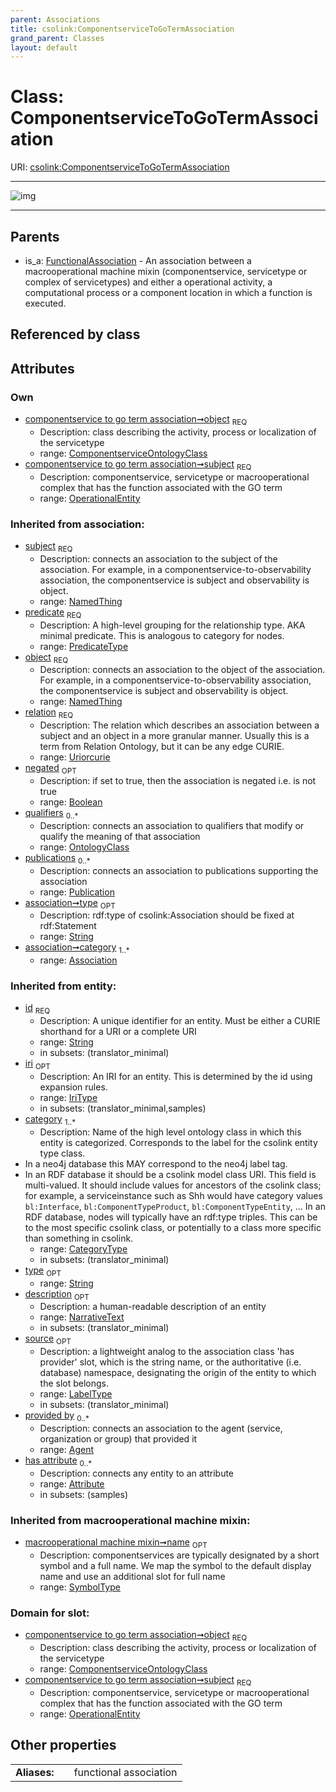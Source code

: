 ```yaml
---
parent: Associations
title: csolink:ComponentserviceToGoTermAssociation
grand_parent: Classes
layout: default
---
```


# Class: ComponentserviceToGoTermAssociation




URI: [csolink:ComponentserviceToGoTermAssociation](https://w3id.org/csolink/vocab/ComponentserviceToGoTermAssociation)


---

![img](http://yuml.me/diagram/nofunky;dir:TB/class/[Publication],[OperationalEntity],[OntologyClass],[FunctionalAssociation],[ComponentserviceOntologyClass]%3Cobject%201..1-%20[ComponentserviceToGoTermAssociation%7Cpredicate(i):predicate_type;relation(i):uriorcurie;negated(i):boolean%20%3F;type(i):string%20%3F;id(i):string;iri(i):iri_type%20%3F;name(i):label_type%20%3F;description(i):narrative_text%20%3F;source(i):label_type%20%3F],[OperationalEntity]%3Csubject%201..1-%20[ComponentserviceToGoTermAssociation],[FunctionalAssociation]%5E-[ComponentserviceToGoTermAssociation],[ComponentserviceOntologyClass],[Attribute],[Association],[Agent])

---


## Parents

 *  is_a: [FunctionalAssociation](FunctionalAssociation.md) - An association between a macrooperational machine mixin (componentservice, servicetype or complex of servicetypes) and either a operational activity, a computational process or a component location in which a function is executed.

## Referenced by class


## Attributes


### Own

 * [componentservice to go term association➞object](componentservice_to_go_term_association_object.md)  <sub>REQ</sub>
    * Description: class describing the activity, process or localization of the servicetype
    * range: [ComponentserviceOntologyClass](ComponentserviceOntologyClass.md)
 * [componentservice to go term association➞subject](componentservice_to_go_term_association_subject.md)  <sub>REQ</sub>
    * Description: componentservice, servicetype or macrooperational complex that has the function associated with the GO term
    * range: [OperationalEntity](OperationalEntity.md)

### Inherited from association:

 * [subject](subject.md)  <sub>REQ</sub>
    * Description: connects an association to the subject of the association. For example, in a componentservice-to-observability association, the componentservice is subject and observability is object.
    * range: [NamedThing](NamedThing.md)
 * [predicate](predicate.md)  <sub>REQ</sub>
    * Description: A high-level grouping for the relationship type. AKA minimal predicate. This is analogous to category for nodes.
    * range: [PredicateType](types/PredicateType.md)
 * [object](object.md)  <sub>REQ</sub>
    * Description: connects an association to the object of the association. For example, in a componentservice-to-observability association, the componentservice is subject and observability is object.
    * range: [NamedThing](NamedThing.md)
 * [relation](relation.md)  <sub>REQ</sub>
    * Description: The relation which describes an association between a subject and an object in a more granular manner. Usually this is a term from Relation Ontology, but it can be any edge CURIE.
    * range: [Uriorcurie](types/Uriorcurie.md)
 * [negated](negated.md)  <sub>OPT</sub>
    * Description: if set to true, then the association is negated i.e. is not true
    * range: [Boolean](types/Boolean.md)
 * [qualifiers](qualifiers.md)  <sub>0..*</sub>
    * Description: connects an association to qualifiers that modify or qualify the meaning of that association
    * range: [OntologyClass](OntologyClass.md)
 * [publications](publications.md)  <sub>0..*</sub>
    * Description: connects an association to publications supporting the association
    * range: [Publication](Publication.md)
 * [association➞type](association_type.md)  <sub>OPT</sub>
    * Description: rdf:type of csolink:Association should be fixed at rdf:Statement
    * range: [String](types/String.md)
 * [association➞category](association_category.md)  <sub>1..*</sub>
    * range: [Association](Association.md)

### Inherited from entity:

 * [id](id.md)  <sub>REQ</sub>
    * Description: A unique identifier for an entity. Must be either a CURIE shorthand for a URI or a complete URI
    * range: [String](types/String.md)
    * in subsets: (translator_minimal)
 * [iri](iri.md)  <sub>OPT</sub>
    * Description: An IRI for an entity. This is determined by the id using expansion rules.
    * range: [IriType](types/IriType.md)
    * in subsets: (translator_minimal,samples)
 * [category](category.md)  <sub>1..*</sub>
    * Description: Name of the high level ontology class in which this entity is categorized. Corresponds to the label for the csolink entity type class.
 * In a neo4j database this MAY correspond to the neo4j label tag.
 * In an RDF database it should be a csolink model class URI.
This field is multi-valued. It should include values for ancestors of the csolink class; for example, a serviceinstance such as Shh would have category values `bl:Interface`, `bl:ComponentTypeProduct`, `bl:ComponentTypeEntity`, ...
In an RDF database, nodes will typically have an rdf:type triples. This can be to the most specific csolink class, or potentially to a class more specific than something in csolink.
    * range: [CategoryType](types/CategoryType.md)
    * in subsets: (translator_minimal)
 * [type](type.md)  <sub>OPT</sub>
    * range: [String](types/String.md)
 * [description](description.md)  <sub>OPT</sub>
    * Description: a human-readable description of an entity
    * range: [NarrativeText](types/NarrativeText.md)
    * in subsets: (translator_minimal)
 * [source](source.md)  <sub>OPT</sub>
    * Description: a lightweight analog to the association class 'has provider' slot, which is the string name, or the authoritative (i.e. database) namespace, designating the origin of the entity to which the slot belongs.
    * range: [LabelType](types/LabelType.md)
    * in subsets: (translator_minimal)
 * [provided by](provided_by.md)  <sub>0..*</sub>
    * Description: connects an association to the agent (service, organization or group) that provided it
    * range: [Agent](Agent.md)
 * [has attribute](has_attribute.md)  <sub>0..*</sub>
    * Description: connects any entity to an attribute
    * range: [Attribute](Attribute.md)
    * in subsets: (samples)

### Inherited from macrooperational machine mixin:

 * [macrooperational machine mixin➞name](macrooperational_machine_mixin_name.md)  <sub>OPT</sub>
    * Description: componentservices are typically designated by a short symbol and a full name. We map the symbol to the default display name and use an additional slot for full name
    * range: [SymbolType](types/SymbolType.md)

### Domain for slot:

 * [componentservice to go term association➞object](componentservice_to_go_term_association_object.md)  <sub>REQ</sub>
    * Description: class describing the activity, process or localization of the servicetype
    * range: [ComponentserviceOntologyClass](ComponentserviceOntologyClass.md)
 * [componentservice to go term association➞subject](componentservice_to_go_term_association_subject.md)  <sub>REQ</sub>
    * Description: componentservice, servicetype or macrooperational complex that has the function associated with the GO term
    * range: [OperationalEntity](OperationalEntity.md)

## Other properties

|  |  |  |
| --- | --- | --- |
| **Aliases:** | | functional association |

